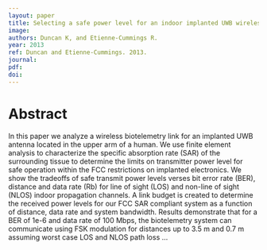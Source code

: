```yaml
---
layout: paper
title: Selecting a safe power level for an indoor implanted UWB wireless biotelemetry link
image:
authors: Duncan K, and Etienne-Cummings R.
year: 2013
ref: Duncan and Etienne-Cummings. 2013.
journal: 
pdf: 
doi: 
---
```


# Abstract
In this paper we analyze a wireless biotelemetry link for an implanted UWB antenna located in the upper arm of a human. We use finite element analysis to characterize the specific absorption rate (SAR) of the surrounding tissue to determine the limits on transmitter power level for safe operation within the FCC restrictions on implanted electronics. We show the tradeoffs of safe transmit power levels verses bit error rate (BER), distance and data rate (Rb) for line of sight (LOS) and non-line of sight (NLOS) indoor propagation channels. A link budget is created to determine the received power levels for our FCC SAR compliant system as a function of distance, data rate and system bandwidth. Results demonstrate that for a BER of 1e-6 and data rate of 100 Mbps, the biotelemetry system can communicate using FSK modulation for distances up to 3.5 m and 0.7 m assuming worst case LOS and NLOS path loss …

